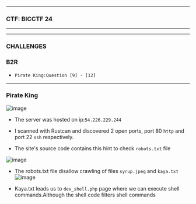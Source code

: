 * * *

### CTF: BICCTF 24

* * *

------------------------

### CHALLENGES

### B2R

-     Pirate King:Question [9] - [12]

-----------------------

### Pirate King

![image](https://github.com/user-attachments/assets/53744598-c639-4c2a-9fab-074e4051614a)

- The server was hosted on ip:`54.226.229.244`
- I scanned with Rustcan and discovered 2 open ports, port 80 `http` and port 22 `ssh` respectively.

- The site's source code contains this hint to check `robots.txt` file

![image](https://github.com/user-attachments/assets/e6ee4bf9-940e-4540-b413-41652c4611b3)

- The robots.txt file disallow crawling of files `syrup.jpeg` and `kaya.txt`
![image](https://github.com/user-attachments/assets/88594d64-5b2b-462b-a829-1e020033be19)

- Kaya.txt leads us to `dev_shell.php` page where we can execute shell commands.Although the shell code filters shell commands


